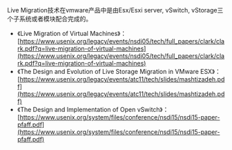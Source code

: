 Live Migration技术在vmware产品中是由Esx/Esxi server, vSwitch, vStorage三个子系统或者模块配合完成的。

- 《Live Migration of Virtual Machines》：[https://www.usenix.org/legacy/events/nsdi05/tech/full_papers/clark/clark.pdf?q=live-migration-of-virtual-machines](https://www.usenix.org/legacy/events/nsdi05/tech/full_papers/clark/clark.pdf?q=live-migration-of-virtual-machines)
- 《The Design and Evolution of Live Storage Migration in VMware ESX》：[https://www.usenix.org/legacy/events/atc11/tech/slides/mashtizadeh.pdf](https://www.usenix.org/legacy/events/atc11/tech/slides/mashtizadeh.pdf)
- 《The Design and Implementation of Open vSwitch》：[https://www.usenix.org/system/files/conference/nsdi15/nsdi15-paper-pfaff.pdf](https://www.usenix.org/system/files/conference/nsdi15/nsdi15-paper-pfaff.pdf)